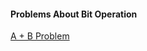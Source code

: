 #### Problems About Bit Operation

[A + B Problem](http://www.lintcode.com/en/problem/a-b-problem/)
